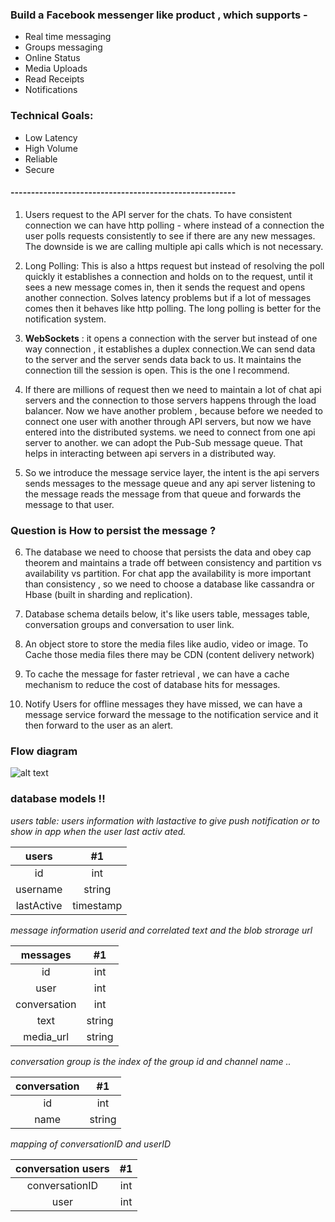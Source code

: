 ### Build a Facebook messenger like product , which supports - 

* Real time messaging
* Groups messaging
* Online Status
* Media Uploads 
* Read Receipts
* Notifications

### Technical Goals: 

* Low Latency
* High Volume
* Reliable
* Secure

#### -------------------------------------------------------

1. Users request to the API server for the chats. To have consistent connection we can have http polling - where instead of a connection the user polls requests consistently to see if there are any new messages. The downside is we are calling multiple api calls which is not necessary.

2. Long Polling: This is also a https request but instead of resolving the poll quickly it establishes a connection and holds on to the request, until it sees a new message comes in, then it sends the request and opens another connection. Solves latency problems but if a lot of messages comes then it behaves like http polling. The long polling is better for the notification system.

3. **WebSockets** : it opens a connection with the server but instead of one way connection , it establishes a duplex connection.We can send data to the server and the server sends data back to us. It maintains the connection till the session is open. This is the one I recommend.


4. If there are millions of request then we need to maintain a lot of chat api servers and the connection to those servers  happens through the load balancer.
Now we have another problem , because before we needed to connect one user with another through API servers, but now we have entered into the distributed systems. we need to connect from one api server to another. we can adopt the Pub-Sub message queue. That helps in interacting between api servers in a distributed way.

5. So we introduce the message service layer, the intent is the api servers sends messages to the message queue and any api server listening to the message reads the message from that queue and forwards the message to that user.


### Question is How to persist the message ? 

6. The database we need to choose that persists the data and obey cap theorem and maintains a trade off between consistency and partition vs availability vs partition. For chat app the availability is more important than consistency , so we need to choose a database like cassandra or Hbase (built in sharding and replication).


7. Database schema details below, it's like users table, messages table, conversation groups and conversation to user link.

8. An object store to store the media files like audio, video or image. To Cache those media files there may be CDN (content delivery network)

9. To cache the message for faster retrieval , we can have a cache mechanism to reduce the cost of database hits for messages.

10. Notify Users for offline messages they have missed, we can have a message service forward the message to the notification service and it then forward to the user as an alert.

### Flow diagram

![alt text](https://github.com/drdcs/simple_algo/blob/main/images/FM.png?raw=true)


### database models !!

*users table: users information with lastactive to give push notification or to show in app when the user last activ ated.*

| users | #1 |
| :---: | :---: |
| id | int |
| username | string |
| lastActive | timestamp |

*message information userid and correlated text and the blob strorage url*               

| messages | #1 |
| :---: | :---: |
| id | int |
| user | int |
| conversation | int |
| text | string |
| media_url | string |

*conversation group is the index of the group id and channel name ..*

| conversation| #1 |
| :---: | :---: |
| id | int |
| name | string |

*mapping of conversationID and userID*

| conversation users | #1 |
| :---: | :---: |
| conversationID | int |
| user | int |


